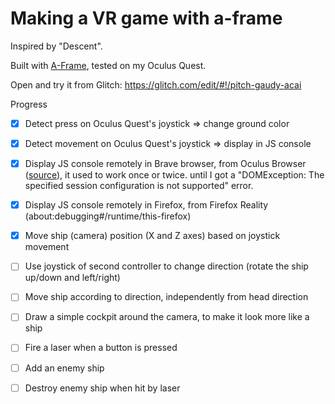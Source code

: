 # Making a VR game with a-frame

Inspired by "Descent".

Built with [A-Frame](https://aframe.io), tested on my Oculus Quest.

Open and try it from Glitch: https://glitch.com/edit/#!/pitch-gaudy-acai

Progress

- [x] Detect press on Oculus Quest's joystick => change ground color
- [x] Detect movement on Oculus Quest's joystick => display in JS console
- [x] Display JS console remotely in Brave browser, from Oculus Browser ([source](https://developer.oculus.com/documentation/oculus-browser/browser-remote-debugging/?device=QUEST)), it used to work once or twice. until I got a "DOMException: The specified session configuration is not supported" error.
- [x] Display JS console remotely in Firefox, from Firefox Reality (about:debugging#/runtime/this-firefox)
- [x] Move ship (camera) position (X and Z axes) based on joystick movement
- [ ] Use joystick of second controller to change direction (rotate the ship up/down and left/right)
- [ ] Move ship according to direction, independently from head direction
- [ ] Draw a simple cockpit around the camera, to make it look more like a ship
- [ ] Fire a laser when a button is pressed
- [ ] Add an enemy ship
- [ ] Destroy enemy ship when hit by laser

